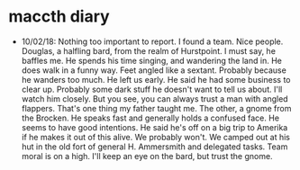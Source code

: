 # maccth diary
- 10/02/18: Nothing too important to report. I found a team. Nice people. Douglas, a halfling bard, from the realm of Hurstpoint. I must say, he baffles me. He spends his time singing, and wandering the land in. He does walk in a funny way. Feet angled like a sextant. Probably because he wanders too much. He left us early. He said he had some business to clear up. Probably some dark stuff he doesn't want to tell us about. I'll watch him closely. But you see, you can always trust a man with angled flappers. That's one thing my father taught me. The other, a gnome from the Brocken. He speaks fast and generally holds a confused face. He seems to have good intentions. He said he's off on a big trip to Amerika if he makes it out of this alive. We probably won't. We camped out at his hut in the old fort of general H. Ammersmith and delegated tasks. Team moral is on a high. I'll keep an eye on the bard, but trust the gnome.
